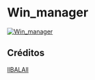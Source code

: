 # Win_manager 


[![Win_manager](https://img.youtube.com/vi/adZMPdaweZw/0.jpg)](https://youtu.be/adZMPdaweZw?t=106 "Win_manager")

## Créditos
[llBALAll](https://github.com/llBALAll)